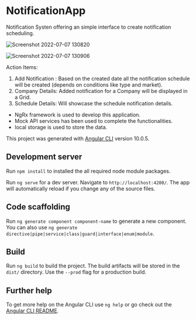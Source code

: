 

# NotificationApp

Notification Systen offering an simple interface to create notification scheduling.

![Screenshot 2022-07-07 130820](https://user-images.githubusercontent.com/108822934/177723393-ad622725-6312-4cb8-9cc9-b8f1878000ed.png)


![Screenshot 2022-07-07 130906](https://user-images.githubusercontent.com/108822934/177723417-1a24ce70-160f-4b17-9e5c-37f1ed61a742.png)


Action Items:
1. Add Notification : Based on the created date all the notification schedule will be created (depends on conditions like type and market).
2. Company Details: Added notification for a Company will be displayed in a Grid.
3. Schedule Details: Will showcase the schedule notification details.

* NgRx framework is used to develop this application.
* Mock API services has been used to complete the functionalities.
* local storage is used to store the data.


This project was generated with [Angular CLI](https://github.com/angular/angular-cli) version 10.0.5.

## Development server
Run `npm install` to installed the all required node module packages.

Run `ng serve` for a dev server. Navigate to `http://localhost:4200/`. The app will automatically reload if you change any of the source files.

## Code scaffolding

Run `ng generate component component-name` to generate a new component. You can also use `ng generate directive|pipe|service|class|guard|interface|enum|module`.

## Build

Run `ng build` to build the project. The build artifacts will be stored in the `dist/` directory. Use the `--prod` flag for a production build.


## Further help

To get more help on the Angular CLI use `ng help` or go check out the [Angular CLI README](https://github.com/angular/angular-cli/blob/master/README.md).
